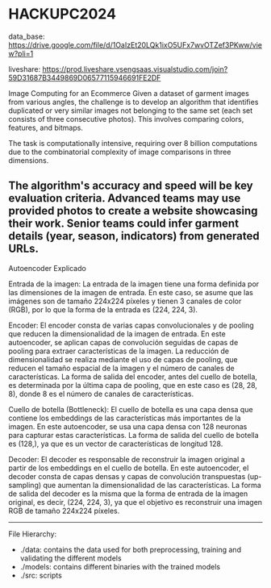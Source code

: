 # HACKUPC2024

data_base: https://drive.google.com/file/d/1OaIzEt20LQk1ixO5UFx7wvOTZef3PKww/view?pli=1

liveshare: https://prod.liveshare.vsengsaas.visualstudio.com/join?59D31687B3449869D06577115946691FE2DF

Image Computing for an Ecommerce
Given a dataset of garment images from various angles, the challenge is to develop an algorithm that identifies 
duplicated or very similar images not belonging to the same set (each set consists of three consecutive photos). 
This involves comparing colors, features, and bitmaps.

The task is computationally intensive, requiring over 8 billion computations due to the combinatorial complexity of 
image comparisons in three dimensions.

The algorithm's accuracy and speed will be key evaluation criteria. Advanced teams may use provided photos to create
 a website showcasing their work. Senior teams could infer garment details (year, season, indicators) from generated
  URLs.
--------------------------------------------------------------------------------------------------------------------
Autoencoder Explicado



  Entrada de la imagen:
      La entrada de la imagen tiene una forma definida por las dimensiones de la imagen de entrada. En este caso, se asume que las imágenes son de tamaño 224x224 píxeles y tienen 3 canales de color (RGB), por lo que la forma de la entrada es (224, 224, 3).

  Encoder:
      El encoder consta de varias capas convolucionales y de pooling que reducen la dimensionalidad de la imagen de entrada. En este autoencoder, se aplican capas de convolución seguidas de capas de pooling para extraer características de la imagen. La reducción de dimensionalidad se realiza mediante el uso de capas de pooling, que reducen el tamaño espacial de la imagen y el número de canales de características.
      La forma de salida del encoder, antes del cuello de botella, es determinada por la última capa de pooling, que en este caso es (28, 28, 8), donde 8 es el número de canales de características.

  Cuello de botella (Bottleneck):
      El cuello de botella es una capa densa que contiene los embeddings de las características más importantes de la imagen. En este autoencoder, se usa una capa densa con 128 neuronas para capturar estas características. La forma de salida del cuello de botella es (128,), ya que es un vector de características de longitud 128.

  Decoder:
      El decoder es responsable de reconstruir la imagen original a partir de los embeddings en el cuello de botella. En este autoencoder, el decoder consta de capas densas y capas de convolución transpuestas (up-sampling) que aumentan la dimensionalidad de las características.
      La forma de salida del decoder es la misma que la forma de entrada de la imagen original, es decir, (224, 224, 3), ya que el objetivo es reconstruir una imagen RGB de tamaño 224x224 píxeles.





--------------------------------------------------------------------------------------------------------------------
File Hierarchy:

- ./data: contains the data used for both preprocessing, training and validating the different models
- ./models: contains different binaries with the trained models
- ./src: scripts